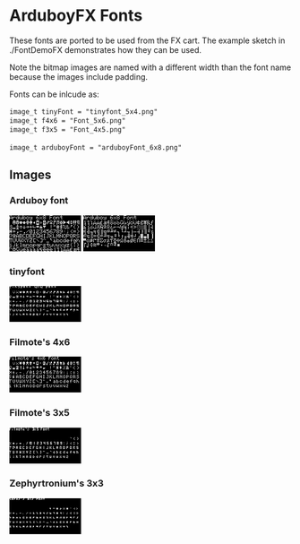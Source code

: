 # ArduboyFX Fonts

These fonts are ported to be used from the FX cart.  The example sketch in ./FontDemoFX demonstrates how they can be used.

Note the bitmap images are named with a different width than the font name because the images include padding.

Fonts can be inlcude as:

```
image_t tinyFont = "tinyfont_5x4.png"
image_t f4x6 = "Font_5x6.png"
image_t f3x5 = "Font_4x5.png"

image_t arduboyFont = "arduboyFont_6x8.png"
```
## Images
### Arduboy font
![Arduboy font page 1](https://github.com/FreezingSnail/ArduboyFXFonts/blob/main/Example_Images/ArduboyFontPage1.png?raw=true)
![Arduboy font page 2](https://github.com/FreezingSnail/ArduboyFXFonts/blob/main/Example_Images/ArduboyFontPage2.png?raw=true)
### tinyfont
![tinyfont](https://github.com/FreezingSnail/ArduboyFXFonts/blob/main/Example_Images/TinyFont.png?raw=true)
### Filmote's 4x6
![Filmote's 4x6](https://github.com/FreezingSnail/ArduboyFXFonts/blob/main/Example_Images/Filmote4x6.png?raw=true)
### Filmote's 3x5
![Filmote's 3x5](https://github.com/FreezingSnail/ArduboyFXFonts/blob/main/Example_Images/Filmote3x5.png?raw=true)
### Zephyrtronium's 3x3
![Zephyrtronium's 3x3](https://github.com/FreezingSnail/ArduboyFXFonts/blob/main/Example_Images/Zephyrtronium_3x3.png?raw=true)